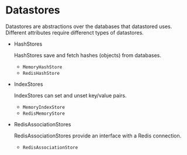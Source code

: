 Datastores
==========

Datastores are abstractions over the databases that datastored uses. Different attributes require differenct types of datastores.

- HashStores
  
  HashStores save and fetch hashes (objects) from databases.

  + `MemoryHashStore`
  + `RedisHashStore`

- IndexStores

  IndexStores can set and unset key/value pairs.

  + `MemoryIndexStore`
  + `RedisMemoryStore`

- RedisAssociationStores
  
  RedisAssociationStores provide an interface with a Redis connection.

  + `RedisAssociationStore`
